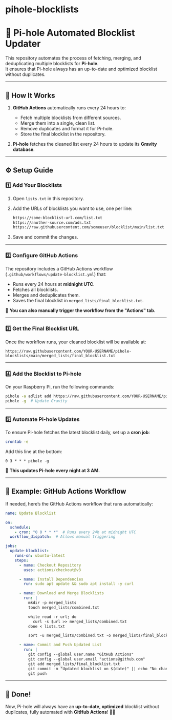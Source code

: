 # pihole-blocklists
# 🚀 Pi-hole Automated Blocklist Updater  

This repository automates the process of fetching, merging, and deduplicating multiple blocklists for **Pi-hole**.  
It ensures that Pi-hole always has an up-to-date and optimized blocklist without duplicates.  

---

## 📌 How It Works  

1. **GitHub Actions** automatically runs every 24 hours to:  
   - Fetch multiple blocklists from different sources.  
   - Merge them into a single, clean list.  
   - Remove duplicates and format it for Pi-hole.  
   - Store the final blocklist in the repository.  

2. **Pi-hole** fetches the cleaned list every 24 hours to update its **Gravity database**.  

---

## ⚙️ Setup Guide  

### 1️⃣ Add Your Blocklists  
1. Open `lists.txt` in this repository.  
2. Add the URLs of blocklists you want to use, one per line:  

   ```txt
   https://some-blocklist-url.com/list.txt
   https://another-source.com/ads.txt
   https://raw.githubusercontent.com/someuser/blocklist/main/list.txt
   ```

3. Save and commit the changes.  

---

### 2️⃣ Configure GitHub Actions  
The repository includes a GitHub Actions workflow (`.github/workflows/update-blocklist.yml`) that:  

- Runs every 24 hours at **midnight UTC**.  
- Fetches all blocklists.  
- Merges and deduplicates them.  
- Saves the final blocklist in `merged_lists/final_blocklist.txt`.  

📌 **You can also manually trigger the workflow from the "Actions" tab.**  

---

### 3️⃣ Get the Final Blocklist URL  
Once the workflow runs, your cleaned blocklist will be available at:  

```
https://raw.githubusercontent.com/YOUR-USERNAME/pihole-blocklists/main/merged_lists/final_blocklist.txt
```

---

### 4️⃣ Add the Blocklist to Pi-hole  
On your Raspberry Pi, run the following commands:  

```sh
pihole -a adlist add https://raw.githubusercontent.com/YOUR-USERNAME/pihole-blocklists/main/merged_lists/final_blocklist.txt
pihole -g  # Update Gravity
```

---

### 5️⃣ Automate Pi-hole Updates  
To ensure Pi-hole fetches the latest blocklist daily, set up a **cron job**:  

```sh
crontab -e
```

Add this line at the bottom:  

```
0 3 * * * pihole -g
```

📌 **This updates Pi-hole every night at 3 AM.**  

---

## 🎯 Example: GitHub Actions Workflow  
If needed, here’s the GitHub Actions workflow that runs automatically:  

```yaml
name: Update Blocklist

on:
  schedule:
    - cron: "0 0 * * *"  # Runs every 24h at midnight UTC
  workflow_dispatch:  # Allows manual triggering

jobs:
  update-blocklist:
    runs-on: ubuntu-latest
    steps:
      - name: Checkout Repository
        uses: actions/checkout@v3

      - name: Install Dependencies
        run: sudo apt update && sudo apt install -y curl

      - name: Download and Merge Blocklists
        run: |
          mkdir -p merged_lists
          touch merged_lists/combined.txt

          while read -r url; do
            curl -s $url >> merged_lists/combined.txt
          done < lists.txt

          sort -u merged_lists/combined.txt -o merged_lists/final_blocklist.txt

      - name: Commit and Push Updated List
        run: |
          git config --global user.name "GitHub Actions"
          git config --global user.email "actions@github.com"
          git add merged_lists/final_blocklist.txt
          git commit -m "Updated blocklist on $(date)" || echo "No changes to commit"
          git push
```

---

## 🎉 Done!  
Now, Pi-hole will always have an **up-to-date, optimized** blocklist without duplicates, fully automated with **GitHub Actions**! 🚀🔥  
